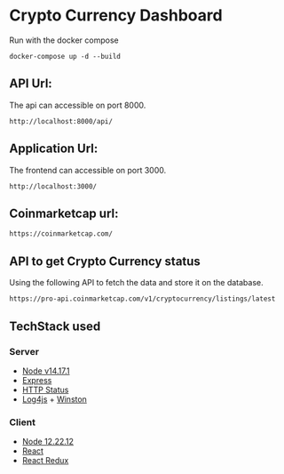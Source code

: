 # Crypto Currency Dashboard

Run with the docker compose

    docker-compose up -d --build

## API Url: 

The api can accessible on port 8000.

    http://localhost:8000/api/

## Application Url: 

The frontend can accessible on port 3000.

    http://localhost:3000/

## Coinmarketcap url:
    https://coinmarketcap.com/

## API to get Crypto Currency status

Using the following API to fetch the data and store it on the database.

    https://pro-api.coinmarketcap.com/v1/cryptocurrency/listings/latest
    
## TechStack used

### Server

- [Node v14.17.1](http://nodejs.org/)
- [Express](https://npmjs.com/package/express)
- [HTTP Status](https://www.npmjs.com/package/http-status)
- [Log4js](https://www.npmjs.com/package/log4js) + [Winston](https://www.npmjs.com/package/winston)

### Client
- [Node 12.22.12](http://nodejs.org/)
- [React](https://npmjs.com/package/react)
- [React Redux](https://www.npmjs.com/package/react-redux)